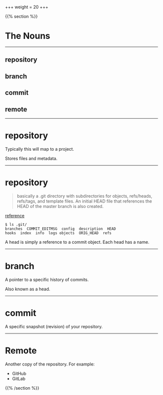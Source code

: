 +++
weight = 20
+++

{{% section %}}

# The Nouns

---

## repository

## branch

## commit

## remote

---
# repository

Typically this will map to a project.

Stores files and metadata.

---
# repository
> basically a .git directory with subdirectories for objects, refs/heads,
> refs/tags, and template files. An initial HEAD file that references the HEAD of
> the master branch is also created.

[reference](https://git-scm.com/docs/git-init)


```
$ ls .git/
branches  COMMIT_EDITMSG  config  description  HEAD
hooks  index  info  logs objects  ORIG_HEAD  refs
```

A head is simply a reference to a commit object. Each head has a name.

---
# branch

A pointer to a specific history of commits.

Also known as a head.

---
# commit

A specific snapshot (revision) of your repository.

---
# Remote

Another copy of the repository. For example:

- GitHub
- GitLab

{{% /section %}}
